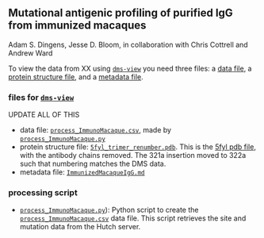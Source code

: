 ## Mutational antigenic profiling of purified IgG from immunized macaques

Adam S. Dingens, Jesse D. Bloom, in collaboration with Chris Cottrell and Andrew Ward

To view the data from XX using [`dms-view`](dms-view.github.io) you need three files: a [data file](process_ImmunoMacaque.csv), a [protein structure file](5fyl_trimer_renumber.pdb), and a [metadata file](ImmunizedMacaqueIgG.md).

### files for [`dms-view`](dms-view.github.io)
UPDATE ALL OF THIS
- data file: [`process_ImmunoMacaque.csv`](process_ImmunoMacaque.csv), made by [`process_ImmunoMacaque.py`](process_IDC561andmAbs.py)
- protein structure file: [`5fyl_trimer_renumber.pdb`](5fyl_trimer_renumber.pdb). This is the [5fyl pdb file](https://www.rcsb.org/structure/5FYL), with the antibody chains removed. The 321a insertion moved to 322a such that numbering matches the DMS data.  
- metadata file: [`ImmunizedMacaqueIgG.md`](ImmunizedMacaqueIgG.md)

### processing script
- [`process_ImmunoMacaque.py`](process_ImmunoMacaque.py)): Python script to create the [`process_ImmunoMacaque.csv`](process_ImmunoMacaque.csv) data file. This script retrieves the site and mutation data from the Hutch server.
